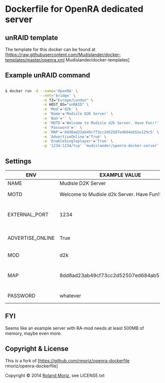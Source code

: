 # Dockerfile for OpenRA dedicated server

## unRAID template

The template for this docker can be found at [https://raw.githubusercontent.com/Mudislander/docker-templates/master/openra.xml Mudislander/docker-templates]

## Example unRAID command
```sh

$ docker run -d --name='OpenRA' \
                --net='bridge' \
				 -e TZ="Europe/London" \
				 -e HOST_OS="unRAID" \
				 -e 'Mod'='d2k' \
				 -e 'Name'='Mudisle D2K Server' \
				 -e 'Ban'='' \
				 -e 'MOTD'='Welcome to Mudisle d2k Server. Have Fun!!' \
				 -e 'Password'='' \
				 -e 'MAP'='8dd8ad23ab49cf73cc2d52507ed684ab51e129c5' \
				 -e 'AdvertiseOnline'='True' \
				 -e 'EnableSingleplayer'='True' \
				 -p '1234:1234/tcp' 'mudislander/openra-docker-server'

```

## Settings

| ENV  | EXAMPLE VALUE   | DESCRIPTION  | DEFAULT  |   |
|---|---|---|---|---|
| NAME  | Mudisle D2K Server  |  Server name  |   |   |
| MOTD  | Welcome to Mudisle d2k Server. Have Fun!! | MOTD, on server join   |   |   |
| EXTERNAL_PORT  | 1234  |  External port, used for server list registration  |  1234 |   |
| ADVERTISE_ONLINE  | True  | Register with public  server list |  False |   |
| MOD  | d2k  |  OpenRA Mod "Dune 2000"  | ra |   |
| MAP  | 8dd8ad23ab49cf73cc2d52507ed684ab51e129c5 | Load initial map with id, see [Resource Center][1]  |  |   |
| PASSWORD  | whatever | Password to connect |  |   |


[1]: http://resource.openra.net/maps/110

## FYI

Seems like an example server with RA-mod needs at least 500MB of memory, maybe even more.

## Copyright & License

This is a fork of [https://github.com/rmoriz/openra-dockerfile rmoriz/openra-dockerfile]

Copyright © 2014 [Roland Moriz](https://roland.io), see LICENSE.txt
